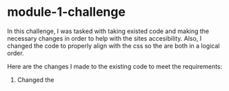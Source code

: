 # module-1-challenge

In this challenge, I was tasked with taking existed code and making the necessary changes in order to help with the sites accesibility. Also, I changed the code to properly align with the css so the are both in a logical order. 

Here are the changes I made to the existing code to meet the requirements:

1. Changed the <title> tag to read Horiseon, which will help with search engine optimization as well as page accessibility. 

2. Added an id tag to the search-engine-optimization since it was missing and only had a class assigned. This enabled the page to function properly when you click on the search engine optimization tag in the nav bar, it now scrolls to the appropriate section. 

3. The navigation bar at the top of the page was listed as a <div> in the html code. I changed this to a <nav> tag to appropriately represent what it is. I also replaced a few more <div> tags with <section> and <aside> tags, where appropriate.

4. For all <img> tags, I added an alt attribute to properly describe the images and and improve the website's accessibility. 

5. Rearranged the CSS to properly match the HTML changes. Also, changed the order of a few elements to flow better and consolidated any parent-child duplicates. 

6. Deleted header div ul css property, was redudent since there is already a display on the next css declaration below it. 

Screenshot of webpage has been attached to the README file. 

Link to live website: 

https://stephenmulrow.github.io/module-1-challenge/#online-reputation-management


